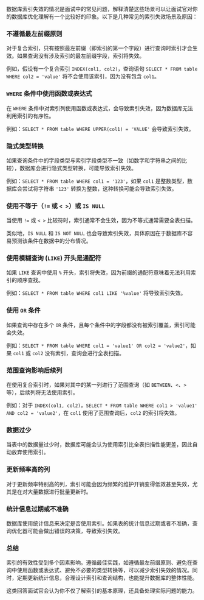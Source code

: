 数据库索引失效的情况是面试中的常见问题，解释清楚这些场景可以让面试官对你的数据库优化理解有一个比较好的印象。以下是几种常见的索引失效场景及原因：

### 不遵循最左前缀原则
对于复合索引，只有按照最左前缀（即索引的第一个字段）进行查询时索引才会生效。如果查询没有涉及索引的最左前缀字段，索引将失效。

例如，假设有一个复合索引 `INDEX(col1, col2)`，查询语句 `SELECT * FROM table WHERE col2 = 'value'` 将不会使用该索引，因为没有包含 `col1`。

### `WHERE` 条件中使用函数或表达式

在 `WHERE` 条件中对索引列使用函数或表达式，会导致索引失效，因为数据库无法利用索引的有序性。

例如：`SELECT * FROM table WHERE UPPER(col1) = 'VALUE'` 会导致索引失效。

### 隐式类型转换
如果查询条件中的字段类型与索引字段类型不一致（如数字和字符串之间的比较），数据库会进行隐式类型转换，可能导致索引失效。

例如：`SELECT * FROM table WHERE col1 = '123'`，如果 `col1` 是整数类型，数据库会尝试将字符串 `'123'` 转换为整数，这种转换可能会导致索引失效。

### 使用不等于（`!=` 或 `< >`）或 `IS NULL`
当使用 `!=` 或 `< >` 比较符时，索引通常不会生效，因为不等式通常需要全表扫描。

类似地，`IS NULL` 和 `IS NOT NULL` 也会导致索引失效，具体原因在于数据库不容易预测该条件在数据中的分布情况。

### 使用模糊查询 (`LIKE`) 开头是通配符
如果 `LIKE` 查询中使用 `%` 开头，索引将失效，因为前缀的通配符意味着无法利用索引的顺序查找。

例如：`SELECT * FROM table WHERE col1 LIKE '%value'` 将导致索引失效。

### 使用 `OR` 条件
如果查询中存在多个 `OR` 条件，且每个条件中的字段都没有被索引覆盖，索引可能会失效。

例如：`SELECT * FROM table WHERE col1 = 'value1' OR col2 = 'value2'`，如果 `col1` 或 `col2` 没有索引，查询会进行全表扫描。

### 范围查询影响后续列
在使用复合索引时，如果对其中的某一列进行了范围查询（如 `BETWEEN`、`<`、`>` 等），后续列将无法使用索引。

例如：对于 `INDEX(col1, col2)`，`SELECT * FROM table WHERE col1 > 'value1' AND col2 = 'value2'`，在 `col1` 使用了范围查询后，`col2` 的索引将失效。

### 数据过少
当表中的数据量过少时，数据库可能会认为使用索引比全表扫描性能更差，因此自动放弃使用索引。

### 更新频率高的列
对于更新频率特别高的列，索引可能会因为频繁的维护开销变得低效甚至失效，尤其是在对大量数据进行批量更新时。

### 统计信息过期或不准确
数据库使用统计信息来决定是否使用索引。如果表的统计信息过期或者不准确，查询优化器可能会做出错误的决策，导致索引失效。

### 总结
索引的有效性受到多个因素影响。遵循最佳实践，如遵循最左前缀原则、避免在查询中使用函数或表达式、避免不必要的类型转换等，可以减少索引失效的情况。同时，定期更新统计信息，合理设计索引和查询结构，也能提升数据库的整体性能。

这类回答面试官会认为你不仅了解索引的基本原理，还具备处理实际问题的能力。